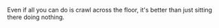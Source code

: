 Even if all you can do is crawl across the floor, it's better than just sitting there doing nothing.
